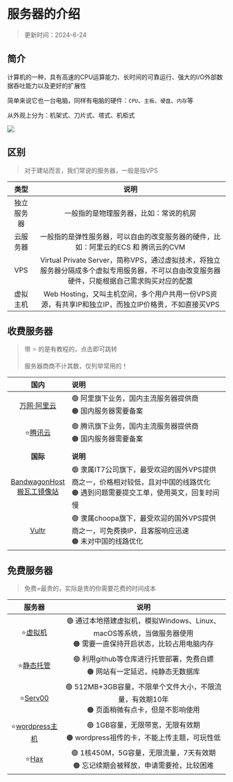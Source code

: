 # 服务器的介绍


> 更新时间：2024-6-24



## 简介

计算机的一种，具有高速的CPU运算能力、长时间的可靠运行、强大的I/O外部数据吞吐能力以及更好的扩展性

简单来说它也一台电脑，同样有电脑的硬件：`CPU`、`主板`、`硬盘`、`内存`等

从外观上分为：机架式、刀片式、塔式、机柜式

![](https://img.viptv.work/viptv/server/server-01.png)




## 区别

> 对于建站而言，我们常说的服务器，一般是指VPS

| 类型 | 说明 |
|:-:|:-:|
| 独立服务器 | 一般指的是物理服务器，比如：常说的机房 |
| 云服务器 | 一般指的是弹性服务器，可以自由的改变服务器的硬件，比如：阿里云的ECS 和 腾讯云的CVM |
| VPS | Virtual Private Server，简称VPS，通过虚拟技术，将独立服务器分隔成多个虚拟专用服务器，不可以自由改变服务器硬件，只能根据自己需求购买对应的配置 |
| 虚拟主机 | Web Hosting，又叫主机空间，多个用户共用一份VPS资源，有共享IP和独立IP，而独立IP价格贵，不如直接买VPS |




## 收费服务器

> 带 ⭐ 的是有教程的，点击即可跳转
> 
> 服务器商商不计其数，仅列举常用的！

| 国内 | 说明 |
|:-:|:-|
| [万网·阿里云](https://aliyun.com/) | 🟢 阿里旗下业务，国内主流服务器提供商<br>🟠 国内服务器需要备案 |
| ⭐[腾讯云](./tencent.md) | 🟢 腾讯旗下业务，国内主流服务器提供商<br>🟠 国内服务器需要备案 |
| |
| **国际** | **说明** |
| [BandwagonHost](https://bandwagonhost.com/)<br>[搬瓦工镜像站](https://bwh89.net/) | 🟢 隶属IT7公司旗下，最受欢迎的国外VPS提供商之一，价格相对较低，且对中国的线路优化<br>🟠 遇到问题需要提交工单，使用英文，回复时间慢 |
| [Vultr](https://www.vultr.com/) | 🟢 隶属choopa旗下，最受欢迎的国外VPS提供商之一，可免费换IP，且客服响应迅速<br>🟠 未对中国的线路优化 |



## 免费服务器

> 免费=最贵的，实际是贵的你需要花费的时间成本

| 服务器 | 说明 |
|:-:|:-:|
| ⭐[虚拟机](../VMware.md) | 🟢 通过本地搭建虚拟机，模拟Windows、Linux、macOS等系统，当做服务器使用<br>🟠 需要一直保持开启状态，比较占用电脑内存 |
| ⭐[静态托管](../pages/) | 🟢 利用github等仓库进行托管部署，免费白嫖<br>🟠 网站有一定延迟，纯静态无数据库 |
| ⭐[Serv00](./Serv00.md) | 🟢 512MB+3GB容量，不限单个文件大小，不限流量，有效期10年<br>🟠 页面稍微有点卡，但是不影响使用 |
| ⭐[wordpress主机](./wordpress.md) | 🟢 1GB容量，无限带宽，无限有效期<br>🟠 wordpress祖传的卡，不能上传主题，可玩性低 |
| ⭐[Hax](./wordpress.md) | 🟢 1核450M，5G容量，无限流量，7天有效期<br>🟠 忘记续期会被释放，申请需要抢，比较困难 |


